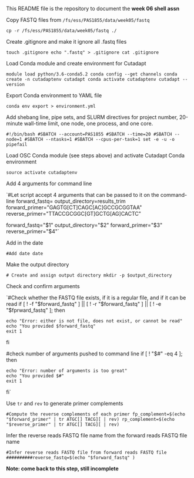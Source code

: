 This README file is the repository to document the **week 06 shell assn**

Copy FASTQ files from `/fs/ess/PAS1855/data/week05/fastq`

`cp -r /fs/ess/PAS1855/data/week05/fastq ./`

Create .gitignore and make it ignore all .fastq files

`touch .gitignore
echo ".fastq" > .gitignore
cat .gitignore`

Load Conda module and create environment for Cutadapt

`module load python/3.6-conda5.2
conda config --get channels
conda create -n cutadaptenv cutadapt
conda activate cutadaptenv
cutadapt --version`

Export Conda environment to YAML file

`conda env export > environment.yml`

Add shebang line, pipe sets, and SLURM directives for project number, 20-minute wall-time limit, one node, one process, and one core.

`#!/bin/bash
#SBATCH --account=PAS1855
#SBATCH --time=20
#SBATCH --node=1
#SBATCH --ntasks=1
#SBATCH --cpus-per-task=1
set -e -u -o pipefail`

Load OSC Conda module (see steps above) and activate Cutadapt Conda environment

`source activate cutadaptenv`

Add 4 arguments for command line

`#Let script accept 4 arguments that can be passed to it on the command-line
forward_fastq=
output_directory=results_trim
forward_primer="GAGTG[CT]CAGC[AC]GCCGCGGTAA"
reverse_primer="TTACCGCGGC[GT]GCTG[AG]CACTC"  

forward_fastq="$1"
output_directory="$2"
forward_primer="$3"
reverse_primer="$4"`

Add in the date

`#Add date
date`

Make the output directory

`# Create and assign output directory
mkdir -p $output_directory`

Check and confirm arguments

`#Check whether the FASTQ file exists, if it is a regular file, and if it can be read
if [ ! -f "$forward_fastq" ] || [ ! -r "$forward_fastq" ] || [ ! -e "$fprward_fastq" ]; then

    echo "Error: either is not file, does not exist, or cannot be read"
    echo "You provided $forward_fastq"
    exit 1

fi

#check number of arguments pushed to command line
if [ ! "$#" -eq 4 ]; then

    echo "Error: number of arguments is too great"
    echo "You provided $#"
    exit 1
fi`

Use `tr` and `rev` to generate primer complements

`#Compute the reverse complements of each primer
fp_complement=$(echo "$forward_primer" | tr ATGC[] TACG][ | rev)
rp_complement=$(echo "$reverse_primer" | tr ATGC[] TACG][ | rev)`

Infer the reverse reads FASTQ file name from the forward reads FASTQ file name

`#Infer reverse reads FASTQ file from forward reads FASTQ file
##########reverse_fastq=$(echo "$forward_fastq" )`

**Note: come back to this step, still incomplete**